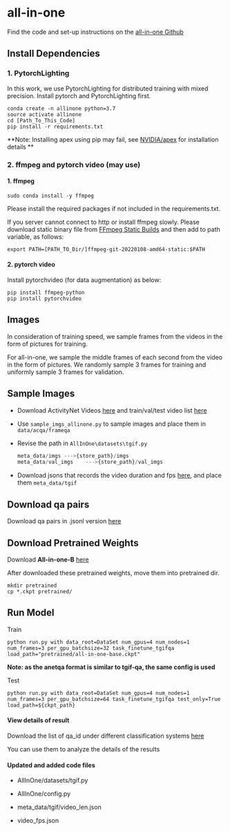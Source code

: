# all-in-one

Find the code and set-up instructions on the [all-in-one Github](https://github.com/showlab/all-in-one)

## Install Dependencies

### 1. PytorchLighting

In this work, we use PytorchLighting for distributed training with mixed precision. Install pytorch and PytorchLighting first.

```
conda create -n allinone python=3.7
source activate allinone
cd [Path_To_This_Code]
pip install -r requirements.txt
```

**Note: Installing apex using pip may fail, see [NVIDIA/apex](https://github.com/NVIDIA/apex) for installation details **

### 2. ffmpeg and pytorch video (may use)

#### 1. ffmpeg

```
sudo conda install -y ffmpeg
```

Please install the required packages if not included in the requirements.txt.

If you server cannot connect to http or install ffmpeg slowly. Please download static binary file from [FFmpeg Static Builds](https://johnvansickle.com/ffmpeg/) and then add to path variable, as follows:

```
export PATH=[PATH_TO_Dir/]ffmpeg-git-20220108-amd64-static:$PATH
```

#### 2. pytorch video

Install pytorchvideo (for data augmentation) as below:

```
pip install ffmpeg-python
pip install pytorchvideo
```

## Images

In consideration of training speed, we sample frames from the videos in the form of pictures for training.

For all-in-one, we sample the middle frames of each second from the video in the form of pictures. We randomly sample 3 frames for training and uniformly sample 3 frames for validation.

## Sample Images

- Download ActivityNet Videos [here](http://activity-net.org/) and train/val/test video list [here]()

- Use `sample_imgs_allinone.py` to sample images and place them in `data/acqa/frameqa`

- Revise the path in `AllInOne\datasets\tgif.py` 

  ```python
  meta_data/imgs --->{store_path}/imgs
  meta_data/val_imgs	--->{store_path}/val_imgs
  ```

- Download jsons that records the video duration and fps [here](), and place them `meta_data/tgif`

## Download qa pairs

Download qa pairs in .jsonl version [here]()

## Download Pretrained Weights

Download **All-in-one-B** [here](https://drive.google.com/file/d/1z3g891ND6CGCUkVzCXr2647wVG-15uUS/view?usp=sharing)

After downloaded these pretrained weights, move them into pretrained dir.

```
mkdir pretrained
cp *.ckpt pretrained/
```

## Run Model

Train

```
python run.py with data_root=DataSet num_gpus=4 num_nodes=1 num_frames=3 per_gpu_batchsize=32 task_finetune_tgifqa load_path="pretrained/all-in-one-base.ckpt"
```

**Note: as the anetqa format is similar to tgif-qa, the same config is used**

Test

```
python run.py with data_root=DataSet num_gpus=4 num_nodes=1 num_frames=3 per_gpu_batchsize=64 task_finetune_tgifqa test_only=True load_path=${ckpt_path}
```

#### View details of result

Download the list of qa_id under different classification systems [here]()

You can use them to analyze the details of the results

#### Updated and added code files

- AllInOne/datasets/tgif.py

- AllInOne/config.py

- meta_data/tgif/video_len.json

- video_fps.json

  